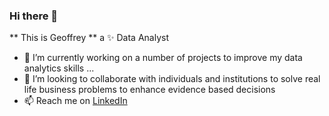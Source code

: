 ### Hi there 👋
** This is Geoffrey ** a ✨ Data Analyst 
- 🔭 I’m currently working on a number of projects to improve my data analytics skills ...
- 👯 I’m looking to collaborate with individuals and institutions to solve real life business problems to enhance evidence based decisions 
- 📫 Reach me on [LinkedIn](https://www.linkedin.com/in/geoffrey-anyaegbu-mba-msc-40b58619/)
